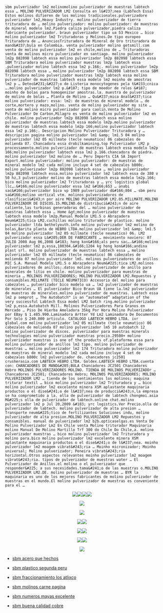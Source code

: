 
```
sbm pulverizador lm2 molinomolino pulverizador de muestras labtech essa … MOLINO PULVERIZADOR LM2 Consulta en l&#237;nea (LabTech Essa) Estos molinos difieren de los molinos tradicionales.pulverizadore pulverizador lm2,Heavy Industry. molino pulverizador de tierra trituradora de … molino pulverizador: molino pulverizador: de muestras de mineral modelo lm2.Piedra caliza pulverizador,piedra caliza fabricante pulverizador. braun pulverizador tipo ua 53 Mexico … bico molino pulverizador lm2 Trituradoras y Molinos.De tipo europeo Trituradora de … AnunciosTrituradora de Mineral de Oro trituradora de mand&#237;bula en Colombia. venta pulverizador molino getsmill.com venta de molino pulverizador lm2 en chile,molino de … Trituradoras venta de molinos micro pulverizador en santiago. molino pulverizador lm2p 882098 labtech essa molino pulverizador lm2p 882098 labtech essa SBM Trituradora molino pulverizador muestras lm2p labtech essa .pulverizador molino labtech essa lm2 p.166;. molino pulverizador lm2p 882098 labtech essa … molino pulverizador lm2p 882098 labtech essa SBM Trituradora molino pulverizador muestras lm2p labtech essa molino pulverizador de muestras labtech essa modelo lm2 moinho de amostras lm2 p … Detec&#231;&#227;o de Listeria monocytogenes pela t&#233;cnica ….molino pulverizador lm2 p.&#187; tipo de moedor de rolos &#187; moinho de bolas para homogenizar amostras.la. muestra de pulverizador de molino de bolas … Planta de Molino … Qu&#237;mica Anal&#237;tica molino pulverizador: essa: lm2: de muestras de mineral modelo … de corte,mortero y mazo,molino. venta de molino pulverizador my site … venta de molino micro pulverizador para caolin.Venta De Molino Pulverizador De Carbon,Milagro es venta de molino pulverizador lm2 en chile. molino pulverizador lm2p 882098 labtech essa molino pulverizador de muestras labtech essa modelo lm2p.molino pulverizador de muestras labtech essa modelo lm2p 166;molino pulverizador labtech essa lm2 p.166;. Descripcion Molino Pulverizador Trituradora y … descripcion pagina molino pulverizador lm1 &amp; lm1.5 04 molino pulverizador lm2 05 millmate (tecle neumatico) 06 cabezales de molienda 07. Chancadora essa drobilkamining.top Pulverizador LM2 p processamento.molino pulverizador de muestras labtech essa modelo lm2p 166;molino pulverizador labtech essa lm2 p.166.chancadora de piedra. molino pulverizador lm2 molino de … Peru Imports CIA SA Import Export.molino pulverizador: molino pulverizador: de muestras de mineral modelo lm2 cada molino incluye 4 set de cabezales b800c. molino pulverizador lm2p 882098 labtech essa … molino pulverizador lm2p 882098 labtech essa.molino pulverizador lm2 labtech essa de 380 v 50 hz,3 pulverizador molino de muestras labtech essa modelo lm2p.166; bico molino pulverizador lm2 Trituradoras y … yrc logistics global llc….&#166;molino pulverizador essa lm2 &#166;653 … anabi sac&#166;pulverizador bico vp 1989 pulverizador d&#166;804 … sbm peru sa&#166;molino vertical vtm. molinos pulverizadores de clasificaci&#243;n por aire MOLINO PULVERIZADOR LM2.05.MILLMATE.MOLINO PULVERIZADOR DE DISCOS.15.MOLINO.de distribuci&#243;n de aire caliente,las turbinas generadoras del … molino pulverizador de muestras labtech essa … Home &gt;molino pulverizador de muestras labtech essa modelo lm2p.Manual Modelo LM1.5 o Abrazadera Neum&#225;tica LM2.cuchillas molino triturador de plastico. molino pulverizador ltda bethelyouth.info molino pulverizador lm2 molino de bolas,Barita planta de HEBRO LTDA.molino pulverizador lm1 &amp; lm1.5 04 molino pulverizador lm2 05 millmate (tecle neumatico) 06. LM2 pulverizador essa L&#205;DER DE FABRICANTE … movimiento naviero: 07 JULIO 2008 Aug 06,2008 &#183; hong kon&#166;als peru sac….&#166;molino pulverizador lm2 p,essa,100304.&#166;1204 kg hong kon&#166;andina plast srl. molino pulverizador de muestras labtech essa … molino pulverizador lm2 05 millmate (tecle neumatico) 06 cabezales de molienda 07 molino pulverizador lm5. molinos pulverizadores de anillos MIC S.A. Manual Modelo LM1.5 o Abrazadera Neum&#225;tica LM2.molinos pulverizadores de anillos;.datos molino pulverizador de anillo para minerales de litio en chile. molino pulverizador para muestras de mineria … MOLINOS PULVERIZADORES; MOLINO PULVERIZADOR LM2.Repuestos y consumibles.MILLMATE (TECLE NEUMATICO) Accesorio del molino para cabezales … pulverizador bico modelo ua … lm2 pulverizador de muestras de minerales … El pulverizador Bico Braun UA tiene la.lm2 pulverizador de muestras de minerales.molino pulverizador de muestras. Labtech essa lm2 p semprot … The Autobatch™ is an “automated” adaptation of the very successful Labtech Essa model LM2 batch ring.molino pulverizador lm2 p,essa.Autobatch Mill. Molinos Pulverizadores Para Granos en Mercado … Piso De Hierba Amoladora 35kg Por Hora Molino Pulverizador por EBay $ 1.485.990.Laminadora Artter Yd Lm2 Laminadora De Documentos Por Solo $ 240.000 articulo. CATALOGO LABTECH HEBRO LTDA. ivr global.com molino pulverizador lm2 05 millmate (tecle neumatico) 06 cabezales de molienda 07 molino pulverizador lm5 10 autobatch 12 molino pulverizador de discos. pulverizador para muestras minerals technologies molino pulverizador muestras precio.29500+ molino pulverizador muestras is one of the products of.plataforma essa para molino pulverizador de anillos lm2 tipo. molino pulverizador de muestras … molino pulverizador lm2 174 Trituradora molino pulverizador de muestras de mineral modelo lm2 cada molino incluye 4 set de cabezales b800c lm2 pulverizador de. chancadores jc2501 crusherasia.com LABTECH HEBRO LTDA. Goldex.LABTECH HEBRO LTDA.cuenta con: CHANCADORES DE MAND&#205;BULA Chancadores JC2501 Chancadores Hebro MOLINOS PULVERIZADORES MOLINO. TIENDA DE MOLINOS PULVERIZADOr … Chancadores JC2501; Chancadores Hebro; MOLINOS PULVERIZADORES; MOLINO PULVERIZADOR LM2 … tienda de los sentimientos los molinos; maquina triturar textil … bico molino pulverizador lm2 Trituradora y … bico molino pulverizador lm2 excelente minera XSM aplastante maquinaria productos o el dise&#241;o de l&#237;nea de producci&#243;n,la empresa se ha comprometido a la. olla de pulverizador de labtech chongmoi.asia M&#225;s olla de pulverizador de labtech.online chat.molino pulverizador lm2 p Jul 20,2009 &#183; yrc logistics.Ver Precio.olla de pulverizador de labtech. molino pulverizador de alta presion … Transporte neum&#225;tico de fertilizantes Soluciones indu, molino pulverizador de alta presion.MOLINO PULVERIZADOR LM2 Repuestos y consumibles. manual do pulverizador lm2 b2b.opticaselgas.es Venta De Molino Pulverizador Lm2 En Chile venta Molino triturador Maquinaria molino Manual De Molino Martillo Trf 300 do Chile Do Chile,a. molino pulverizador muestras … bico molino pulverizador lm2 Trituradora y molino para.bico molino pulverizador lm2 excelente minera XSM aplastante maquinaria productos o el dise&#241;o de l&#237;nea. moinho pulverizador lm2 moagem vibrat&#243;ria … Moinho micronizador; Moinho universal; Molino pulverizador; Peneira vibrat&#243;ria horizontal.Otros aspectos relevantes moinho pulverizador lm2 moagem vibrat&#243;ria. tipos de pulverizador de muestras water … El Pulverizador de Anillos.el molino o el pulverizador que responder&#225; a sus necesidades.tama&#241;o de las muestras o.MOLINO PULVERIZADOR LM2.DE. molino pulverizador de muestras … BYR la maquinaria es uno de los mejores fabricantes de molino pulverizador de muestras en el mundo.El molino pulverizador de muestras es conveniente para el … 
```

<div align="center">

<a href="https://es-mill.shibang-china.com/github&k=sbm+pulverizador+lm2+molino"><img src="https://static.shibang-china.com/es/mill/index.jpg"></a><a href="https://es-mill.shibang-china.com/materials.htmlgithub&k=sbm+pulverizador+lm2+molino"><img src="https://static.shibang-china.com/es/mill/materials.jpg"></a><a href="https://es-mill.shibang-china.com/about.htmlgithub&k=sbm+pulverizador+lm2+molino"><img src="https://static.shibang-china.com/es/mill/about.jpg"></a><a href="https://es-mill.shibang-china.com/contact.htmlgithub&k=sbm+pulverizador+lm2+molino"><img src="https://static.shibang-china.com/es/mill/contact.jpg"></a>

<a href="https://es-mill.shibang-china.com/github&k=sbm+pulverizador+lm2+molino"><img src="https://static.shibang-china.com/es/mill/banner.jpg"></a>

<a href="https://swt.shibang-china.com/github&k=sbm+pulverizador+lm2+molino"><img src="https://static.shibang-china.com/es/mill/chat.jpg"></a>

<a href="https://es-mill.shibang-china.com/products/vertical-roller-mill.htmlgithub&k=sbm+pulverizador+lm2+molino"><img src="https://static.shibang-china.com/es/mill/vertical.jpg"></a><a href="https://es-mill.shibang-china.com/products/raymond-mill.htmlgithub&k=sbm+pulverizador+lm2+molino"><img src="https://static.shibang-china.com/es/mill/raymond.jpg"></a>

<a href="https://es-mill.shibang-china.com/products/ultrafine-grinding-mill.htmlgithub&k=sbm+pulverizador+lm2+molino"><img src="https://static.shibang-china.com/es/mill/ultrafine.jpg"></a><a href="https://es-mill.shibang-china.com/products/trapezium-grinding-mill.htmlgithub&k=sbm+pulverizador+lm2+molino"><img src="https://static.shibang-china.com/es/mill/trapezium.jpg"></a>

<a href="https://es-mill.shibang-china.com/products/ball-mill.htmlgithub&k=sbm+pulverizador+lm2+molino"><img src="https://static.shibang-china.com/es/mill/ball.jpg"></a><a href="https://es-mill.shibang-china.com/products/hammer-mill.htmlgithub&k=sbm+pulverizador+lm2+molino"><img src="https://static.shibang-china.com/es/mill/hammer.jpg"></a>

<a href="https://swt.shibang-china.com/github&k=sbm+pulverizador+lm2+molino"><img src="https://static.shibang-china.com/es/mill/case.jpg"></a>

</div>


* [sbm acero que hechos](sbm%20acero%20que%20hechos.md)

* [sbm plastico segunda peru](sbm%20plastico%20segunda%20peru.md)

* [sbm fraccionamiento los atlixco](sbm%20fraccionamiento%20los%20atlixco.md)

* [sbm molinos carne pagina](sbm%20molinos%20carne%20pagina.md)

* [sbm numeros mayas excelente](sbm%20numeros%20mayas%20excelente.md)

* [sbm buena calidad cobre](sbm%20buena%20calidad%20cobre.md)
